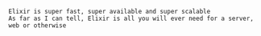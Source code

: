     Elixir is super fast, super available and super scalable
    As far as I can tell, Elixir is all you will ever need for a server, web or otherwise